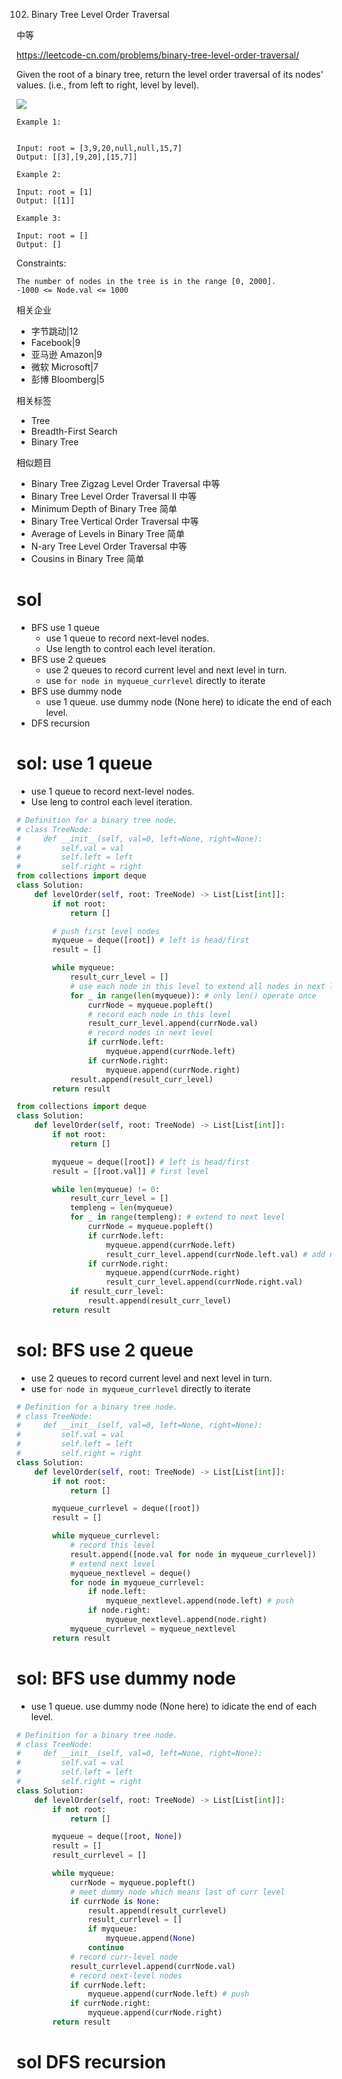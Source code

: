 102. Binary Tree Level Order Traversal

中等

https://leetcode-cn.com/problems/binary-tree-level-order-traversal/


Given the root of a binary tree, return the level order traversal of its nodes' values. (i.e., from left to right, level by level).

![](https://assets.leetcode.com/uploads/2021/02/19/tree1.jpg)
 
```
Example 1:


Input: root = [3,9,20,null,null,15,7]
Output: [[3],[9,20],[15,7]]

Example 2:

Input: root = [1]
Output: [[1]]

Example 3:

Input: root = []
Output: []
``` 

Constraints:
```
The number of nodes in the tree is in the range [0, 2000].
-1000 <= Node.val <= 1000
```

相关企业

- 字节跳动|12
- Facebook|9
- 亚马逊 Amazon|9
- 微软 Microsoft|7
- 彭博 Bloomberg|5

相关标签
- Tree
- Breadth-First Search
- Binary Tree

相似题目
- Binary Tree Zigzag Level Order Traversal
中等
- Binary Tree Level Order Traversal II
中等
- Minimum Depth of Binary Tree
简单
- Binary Tree Vertical Order Traversal
中等
- Average of Levels in Binary Tree
简单
- N-ary Tree Level Order Traversal
中等
- Cousins in Binary Tree
简单

# sol
- BFS use 1 queue
  - use  1 queue  to record next-level nodes.
  - Use length to control each level iteration.
- BFS use 2 queues
  - use 2 queues to record current level and next level in turn. 
  - use ```for node in myqueue_currlevel``` directly to iterate
- BFS use dummy node
  - use 1 queue. use dummy node (None here) to idicate the end of each level.
- DFS recursion

# sol: use 1 queue

- use  1 queue  to record next-level nodes.
- Use leng to control each level iteration.

```py
# Definition for a binary tree node.
# class TreeNode:
#     def __init__(self, val=0, left=None, right=None):
#         self.val = val
#         self.left = left
#         self.right = right
from collections import deque
class Solution:
    def levelOrder(self, root: TreeNode) -> List[List[int]]:
        if not root:
            return []

        # push first level nodes
        myqueue = deque([root]) # left is head/first
        result = []

        while myqueue:
            result_curr_level = []
            # use each node in this level to extend all nodes in next level
            for _ in range(len(myqueue)): # only len() operate once
                currNode = myqueue.popleft()
                # record each node in this level
                result_curr_level.append(currNode.val)
                # record nodes in next level
                if currNode.left:
                    myqueue.append(currNode.left)
                if currNode.right:
                    myqueue.append(currNode.right)
            result.append(result_curr_level)
        return result
```

```py
from collections import deque
class Solution:
    def levelOrder(self, root: TreeNode) -> List[List[int]]:
        if not root:
            return []

        myqueue = deque([root]) # left is head/first
        result = [[root.val]] # first level

        while len(myqueue) != 0:
            result_curr_level = []
            templeng = len(myqueue)
            for _ in range(templeng): # extend to next level
                currNode = myqueue.popleft()
                if currNode.left:
                    myqueue.append(currNode.left)
                    result_curr_level.append(currNode.left.val) # add next-level nodes
                if currNode.right:
                    myqueue.append(currNode.right)
                    result_curr_level.append(currNode.right.val)
            if result_curr_level:
                result.append(result_curr_level)
        return result
```

# sol: BFS use 2 queue

- use 2 queues to record current level and next level in turn. 
- use ```for node in myqueue_currlevel``` directly to iterate

```py
# Definition for a binary tree node.
# class TreeNode:
#     def __init__(self, val=0, left=None, right=None):
#         self.val = val
#         self.left = left
#         self.right = right
class Solution:
    def levelOrder(self, root: TreeNode) -> List[List[int]]:
        if not root:
            return []

        myqueue_currlevel = deque([root])
        result = []

        while myqueue_currlevel:
            # record this level
            result.append([node.val for node in myqueue_currlevel])
            # extend next level
            myqueue_nextlevel = deque()
            for node in myqueue_currlevel:
                if node.left:
                    myqueue_nextlevel.append(node.left) # push
                if node.right:
                    myqueue_nextlevel.append(node.right)
            myqueue_currlevel = myqueue_nextlevel
        return result
```

# sol: BFS use dummy node

- use 1 queue. use dummy node (None here) to idicate the end of each level.

```py
# Definition for a binary tree node.
# class TreeNode:
#     def __init__(self, val=0, left=None, right=None):
#         self.val = val
#         self.left = left
#         self.right = right
class Solution:
    def levelOrder(self, root: TreeNode) -> List[List[int]]:
        if not root:
            return []

        myqueue = deque([root, None])
        result = []
        result_currlevel = []

        while myqueue:
            currNode = myqueue.popleft()
            # meet dummy node which means last of curr level
            if currNode is None:
                result.append(result_currlevel)
                result_currlevel = []
                if myqueue:
                    myqueue.append(None)
                continue
            # record curr-level node
            result_currlevel.append(currNode.val) 
            # record next-level nodes
            if currNode.left:
                myqueue.append(currNode.left) # push
            if currNode.right:
                myqueue.append(currNode.right)
        return result
```        

# sol DFS recursion